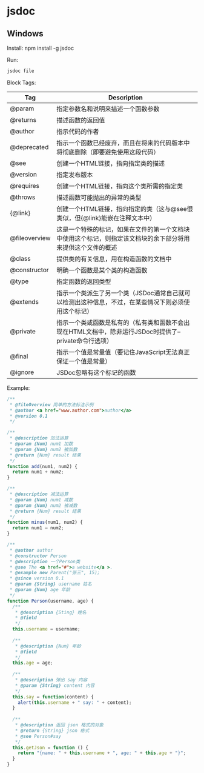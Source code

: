 # jsdoc

## Windows

Install: npm install -g jsdoc

Run:

```bash
jsdoc file
```

Block Tags:

| Tag           | Description                                                                                                  |
| ------------- | ------------------------------------------------------------------------------------------------------------ |
| @param        | 指定参数名和说明来描述一个函数参数                                                                           |
| @returns      | 描述函数的返回值                                                                                             |
| @author       | 指示代码的作者                                                                                               |
| @deprecated   | 指示一个函数已经废弃，而且在将来的代码版本中将彻底删除（即要避免使用这段代码）                               |
| @see          | 创建一个HTML链接，指向指定类的描述                                                                           |
| @version      | 指定发布版本                                                                                                 |
| @requires     | 创建一个HTML链接，指向这个类所需的指定类                                                                     |
| @throws       | 描述函数可能抛出的异常的类型                                                                                 |
| {@link}       | 创建一个HTML链接，指向指定的类（这与@see很类似，但{@link}能嵌在注释文本中）                                  |
| @fileoverview | 这是一个特殊的标记，如果在文件的第一个文档块中使用这个标记，则指定该文档块的余下部分将用来提供这个文件的概述 |
| @class        | 提供类的有关信息，用在构造函数的文档中                                                                       |
| @constructor  | 明确一个函数是某个类的构造函数                                                                               |
| @type         | 指定函数的返回类型                                                                                           |
| @extends      | 指示一个类派生了另一个类（JSDoc通常自己就可以检测出这种信息，不过，在某些情况下则必须使用这个标记）          |
| @private      | 指示一个类或函数是私有的（私有类和函数不会出现在HTML文档中，除非运行JSDoc时提供了–private命令行选项）        |
| @final        | 指示一个值是常量值（要记住JavaScript无法真正保证一个值是常量）                                               |
| @ignore       | JSDoc忽略有这个标记的函数                                                                                    |

Example:

```javascript
/**
 * @fileOverview 简单的方法标注示例
 * @author <a href="www.author.com">author</a>
 * @version 0.1
 */

/**
 * @description 加法运算
 * @param {Num} num1 加数
 * @param {Num} num2 被加数
 * @return {Num} result 结果
 */
function add(num1, num2) {
  return num1 + num2;
}

/**
 * @description 减法运算
 * @param {Num} num1 减数
 * @param {Num} num2 被减数
 * @return {Num} result 结果
 */
function minus(num1, num2) {
  return num1 – num2;
}

/**
 * @author author
 * @constructor Person
 * @description 一个Person类
 * @see The <a href="#">a website</a >.
 * @example new Parent("张三", 15);
 * @since version 0.1
 * @param {String} username 姓名
 * @param {Num} age 年龄
 */
function Person(username, age) {
  /**
   * @description {Sting} 姓名
   * @field
   */
  this.username = username;
    
  /**
   * @description {Num} 年龄
   * @field
   */
  this.age = age;
    
  /**
   * @description 弹出 say 内容
   * @param {String} content 内容
   */
  this.say = function(content) {
    alert(this.username + " say: " + content);
  }
    
  /**
   * @description 返回 json 格式的对象
   * @return {String} json 格式
   * @see Person#say
   */
  this.getJson = function () {
    return "{name: " + this.username + ", age: " + this.age + "}";
  }
}
```
